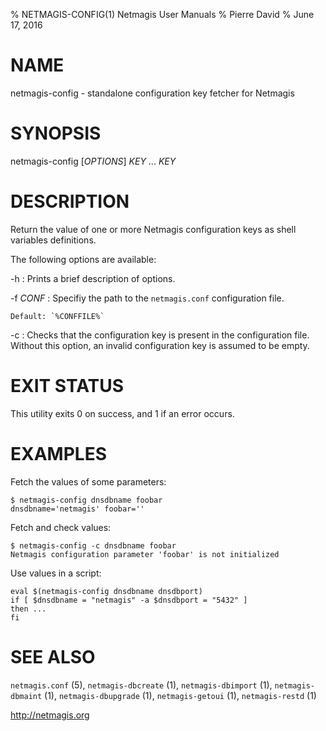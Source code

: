 % NETMAGIS-CONFIG(1) Netmagis User Manuals
% Pierre David
% June 17, 2016

# NAME

netmagis-config - standalone configuration key fetcher for Netmagis


# SYNOPSIS

netmagis-config [*OPTIONS*] *KEY* ... *KEY*


# DESCRIPTION

Return the value of one or more Netmagis configuration keys as
shell variables definitions.

The following options are available:

-h
  : Prints a brief description of options.

-f *CONF*
  : Specifiy the path to the `netmagis.conf` configuration file.

    Default: `%CONFFILE%`

-c
  : Checks that the configuration key is present in the configuration
    file. Without this option, an invalid configuration key is assumed
    to be empty.


# EXIT STATUS

This utility exits 0 on success, and 1 if an error occurs.

# EXAMPLES

Fetch the values of some parameters:

    $ netmagis-config dnsdbname foobar
    dnsdbname='netmagis' foobar=''

Fetch and check values:

    $ netmagis-config -c dnsdbname foobar
    Netmagis configuration parameter 'foobar' is not initialized

Use values in a script:

    eval $(netmagis-config dnsdbname dnsdbport)
    if [ $dnsdbname = "netmagis" -a $dnsdbport = "5432" ]
    then ...
    fi


# SEE ALSO

`netmagis.conf` (5),
`netmagis-dbcreate` (1),
`netmagis-dbimport` (1),
`netmagis-dbmaint` (1),
`netmagis-dbupgrade` (1),
`netmagis-getoui` (1),
`netmagis-restd` (1)

<http://netmagis.org>
